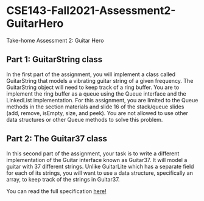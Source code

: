 # CSE143-Fall2021-Assessment2-GuitarHero
Take-home Assessment 2: Guitar Hero

## Part 1: GuitarString class
In the first part of the assignment, you will implement a class called GuitarString that models a vibrating guitar string of a given frequency. The GuitarString object will need to keep track of a ring buffer. You are to implement the ring buffer as a queue using the Queue<E> interface and the LinkedList<E> implementation. For this assignment, you are limited to the Queue<E> methods in the section materials and slide 16 of the stack/queue slides (add, remove, isEmpty, size, and peek). You are not allowed to use other data structures or other Queue<E> methods to solve this problem.

## Part 2: The Guitar37 class
In this second part of the assignment, your task is to write a different implementation of the Guitar interface known as Guitar37. It will model a guitar with 37 different strings. Unlike GuitarLite which has a separate field for each of its strings, you will want to use a data structure, specifically an array, to keep track of the strings in Guitar37.

You can read the full specification [here!](https://courses.cs.washington.edu/courses/cse143/21au/take-home-assessments/a2/a2.pdf)
